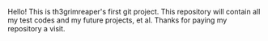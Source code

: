 Hello! This is th3grimreaper's first git project.
This repository will contain all my test codes and my future projects, et al.
Thanks for paying my repository a visit.
